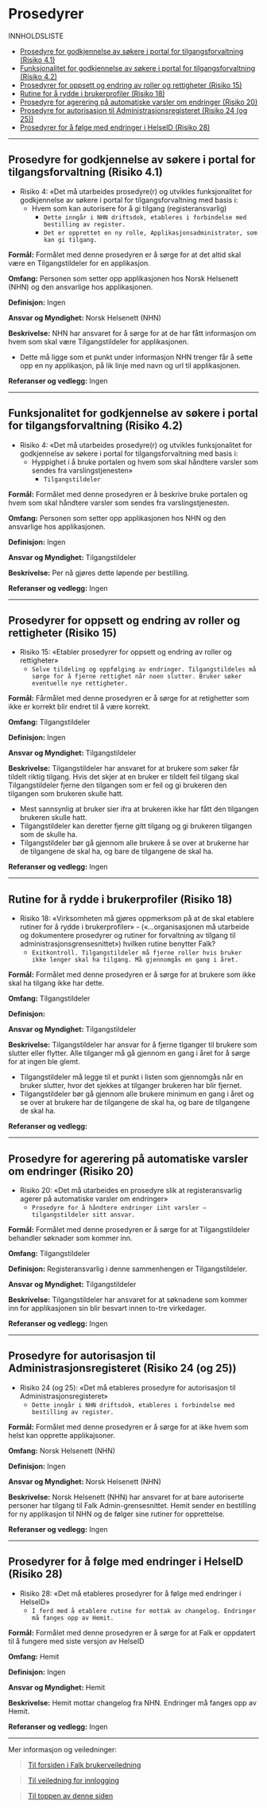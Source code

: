 
# <a name='Prosedyrer'></a>Prosedyrer

INNHOLDSLISTE
<!-- vscode-markdown-toc -->
* [Prosedyre for godkjennelse av søkere i portal for tilgangsforvaltning (Risiko 4.1)](#ProsedyreforgodkjennelseavskereiportalfortilgangsforvaltningRisiko4.1)
* [Funksjonalitet for godkjennelse av søkere i portal for tilgangsforvaltning (Risiko 4.2)](#FunksjonalitetforgodkjennelseavskereiportalfortilgangsforvaltningRisiko4.2)
* [Prosedyrer for oppsett og endring av roller og rettigheter (Risiko 15)](#ProsedyrerforoppsettogendringavrollerogrettigheterRisiko15)
* [Rutine for å rydde i brukerprofiler (Risiko 18)](#RutineforryddeibrukerprofilerRisiko18)
* [Prosedyre for agerering på automatiske varsler om endringer (Risiko 20)](#ProsedyreforagereringpautomatiskevarsleromendringerRisiko20)
* [Prosedyre for autorisasjon til Administrasjonsregisteret (Risiko 24 (og 25))](#ProsedyreforautorisasjontilAdministrasjonsregisteretRisiko24og25)
* [Prosedyrer for å følge med endringer i HelseID (Risiko 28)](#ProsedyrerforflgemedendringeriHelseIDRisiko28)

<!-- vscode-markdown-toc-config
	numbering=false
	autoSave=true
	/vscode-markdown-toc-config -->
<!-- /vscode-markdown-toc -->

---

## <a name='ProsedyreforgodkjennelseavskereiportalfortilgangsforvaltningRisiko4.1'></a>Prosedyre for godkjennelse av søkere i portal for tilgangsforvaltning (Risiko 4.1)
-	Risiko 4: «Det må utarbeides prosedyre(r) og utvikles funksjonalitet for godkjennelse av søkere i portal for tilgangsforvaltning med basis i: 
    - Hvem som kan autorisere for å gi tilgang (registeransvarlig)
        - `Dette inngår i NHN driftsdok, etableres i forbindelse med bestilling av register.`
        - `Det er opprettet en ny rolle, Applikasjonsadministrator, som kan gi tilgang.`

**Formål:** Formålet med denne prosedyren er å sørge for at det altid skal være en Tilgangstildeler for en applikasjon.

**Omfang:**  Personen som setter opp applikasjonen hos Norsk Helsenett (NHN) og den ansvarlige hos applikasjonen.

**Definisjon:**  Ingen

**Ansvar og Myndighet:** Norsk Helsenett (NHN)

**Beskrivelse:**
NHN har ansvaret for å sørge for at de har fått informasjon om hvem som skal være Tilgangstildeler for applikasjonen.
- Dette må ligge som et punkt under informasjon NHN trenger får å sette opp en ny applikasjon, på lik linje med navn og url til applikasjonen.

**Referanser og vedlegg:**  Ingen

---
## <a name='FunksjonalitetforgodkjennelseavskereiportalfortilgangsforvaltningRisiko4.2'></a>Funksjonalitet for godkjennelse av søkere i portal for tilgangsforvaltning (Risiko 4.2)
-	Risiko 4: «Det må utarbeides prosedyre(r) og utvikles funksjonalitet for godkjennelse av søkere i portal for tilgangsforvaltning med basis i: 
    - Hyppighet i å bruke portalen og hvem som skal håndtere varsler som sendes fra varslingstjenesten»
        - `Tilgangstildeler`

**Formål:** Formålet med denne prosedyren er å beskrive bruke portalen og hvem som skal håndtere varsler som sendes fra varslingstjenesten.

**Omfang:**  Personen som setter opp applikasjonen hos NHN og den ansvarlige hos applikasjonen.

**Definisjon:**  Ingen

**Ansvar og Myndighet:** Tilgangstildeler

**Beskrivelse:**
Per nå gjøres dette løpende per bestilling.
<!-- Tilgangstildeler har ansvaret for å sørge for at de gir informasjon om hyppighet av varsler hvis det skal være noe annet en default.
- I likhet med 4.1, dette bør være et punkt under informasjon NHN trenger. (Synes det skal være med selv om det er default) -->

**Referanser og vedlegg:**  Ingen

---
## <a name='ProsedyrerforoppsettogendringavrollerogrettigheterRisiko15'></a>Prosedyrer for oppsett og endring av roller og rettigheter (Risiko 15)
-	Risiko 15: «Etabler prosedyrer for oppsett og endring av roller og rettigheter»
    - `Selve tildeling og oppfølging av endringer. Tilgangstildeles må sørge for å fjerne rettighet når noen slutter. Bruker søker eventuelle nye rettigheter.`

**Formål:** Fårmålet med denne prosedyren er å sørge for at retighetter som ikke er korrekt blir endret til å være korrekt.

**Omfang:**  Tilgangstildeler

**Definisjon:**  Ingen

**Ansvar og Myndighet:** Tilgangstildeler

**Beskrivelse:**
Tilgangstildeler har ansvaret for at brukere som søker får tildelt riktig tilgang.
Hvis det skjer at en bruker er tildelt feil tilgang skal Tilgangstildeler fjerne den tilgangen som er feil og gi brukeren den tilgangen som brukeren skulle hatt.
- Mest sannsynlig at bruker sier ifra at brukeren ikke har fått den tilgangen brukeren skulle hatt.
- Tilgangstildeler kan deretter fjerne gitt tilgang og gi brukeren tilgangen som de skulle ha.
- Tilgangstildeler bør gå gjennom alle brukere å se over at brukerne har de tilgangene de skal ha, og bare de tilgangene de skal ha.

**Referanser og vedlegg:** Ingen

---
<!-- ## Risiko 17
`Er ikke dette 4.1? Mulig jeg ikke skjønner denne`  
-	Risiko 17: «Det må utarbeides prosedyre(r) for godkjennelse av søkere i portal for tilgangsforvaltning med basis i hvem som kan autorisere for å gi tilgang (registeransvarlig)
    - `Dette inngår i NHN driftsdok, etableres i forbindelse med bestilling av register. NHN tildeler her roller etter bestilling fra regsitereier.`

**Formål:** 

**Omfang:**  

**Definisjon:**  

**Ansvar og Myndighet:** 

**Beskrivelse:**

**Referanser og vedlegg:** 

--- -->
## <a name='RutineforryddeibrukerprofilerRisiko18'></a>Rutine for å rydde i brukerprofiler (Risiko 18)
-	Risiko 18: «Virksomheten må gjøres oppmerksom på at de skal etablere rutiner for å rydde i brukerprofiler» - («…organisasjonen må utarbeide og dokumentere prosedyrer og rutiner for forvaltning av tilgang til administrasjonsgrensesnittet») hvilken rutine benytter Falk? 
    - `Exitkontroll. Tilgangstildeler må fjerne roller hvis bruker ikke lenger skal ha tilgang. Må gjennomgås en gang i året.`

**Formål:** Formålet med denne prosedyren er å sørge for at brukere som ikke skal ha tilgang ikke har dette.

**Omfang:**  Tilgangstildeler

**Definisjon:**  

**Ansvar og Myndighet:** Tilgangstildeler

**Beskrivelse:**
Tilgangstildeler har ansvar for å fjerne tlganger til brukere som slutter eller flytter.
Alle tilganger må gå gjennom en gang i året for å sørge for at ingen ble glemt.
- Tilgangstildeler må legge til et punkt i listen som gjennomgås når en bruker slutter, hvor det sjekkes at tilganger brukeren har blir fjernet.
- Tilgangstildeler bør gå gjennom alle brukere minimum en gang i året og se over at brukere har de tilgangene de skal ha, og bare de tilgangene de skal ha.

**Referanser og vedlegg:** 

---
## <a name='ProsedyreforagereringpautomatiskevarsleromendringerRisiko20'></a>Prosedyre for agerering på automatiske varsler om endringer (Risiko 20)
-	Risiko 20: «Det må utarbeides en prosedyre slik at registeransvarlig agerer på automatiske varsler om endringer»
    - `Prosedyre for å håndtere endringer iiht varsler – tilgangstildeler sitt ansvar.`

**Formål:** Formålet med denne prosedyren er å sørge for at Tilgangstildeler behandler søknader som kommer inn.

**Omfang:**  Tilgangstildeler

**Definisjon:**  Registeransvarlig i denne sammenhengen er Tilgangstildeler.

**Ansvar og Myndighet:** Tilgangstildeler

**Beskrivelse:**
Tilgangstildeler har ansvaret for at søknadene som kommer inn for applikasjonen sin blir besvart innen to-tre virkedager.

**Referanser og vedlegg:** Ingen

---
## <a name='ProsedyreforautorisasjontilAdministrasjonsregisteretRisiko24og25'></a>Prosedyre for autorisasjon til Administrasjonsregisteret (Risiko 24 (og 25))
-	Risiko 24 (og 25): «Det må etableres prosedyre for autorisasjon til Administrasjonsregisteret» 
    - `Dette inngår i NHN driftsdok, etableres i forbindelse med bestilling av register.`

**Formål:** Formålet med denne prosedyren er å sørge for at ikke hvem som helst kan opprette applikajsoner.

**Omfang:**  Norsk Helsenett (NHN)

**Definisjon:**  Ingen

**Ansvar og Myndighet:** Norsk Helsenett (NHN)

**Beskrivelse:** 
Norsk Helsenett (NHN) har ansvaret for at bare autoriserte personer har tilgang til Falk Admin-grensesnittet.
Hemit sender en bestilling for ny applikasjon til NHN og de følger sine rutiner for opprettelse.

**Referanser og vedlegg:** Ingen

---
## <a name='ProsedyrerforflgemedendringeriHelseIDRisiko28'></a>Prosedyrer for å følge med endringer i HelseID (Risiko 28)
-	Risiko 28: «Det må etableres prosedyrer for å følge med endringer i HelseID»
    - `I ferd med å etablere rutine for mottak av changelog. Endringer må fanges opp av Hemit.`

**Formål:** Formålet med denne prosedyren er å sørge for at Falk er oppdatert til å fungere med siste versjon av HelseID

**Omfang:**  Hemit

**Definisjon:**  Ingen

**Ansvar og Myndighet:** Hemit

**Beskrivelse:**
Hemit mottar changelog fra NHN. Endringer må fanges opp av Hemit.

**Referanser og vedlegg:** Ingen

---

Mer informasjon og veiledninger:

>[ Til forsiden i Falk brukerveiledning](README.md)

>[ Til veiledning for innlogging](LoggInn.md)

>[ Til toppen av denne siden](#prosedyrer)